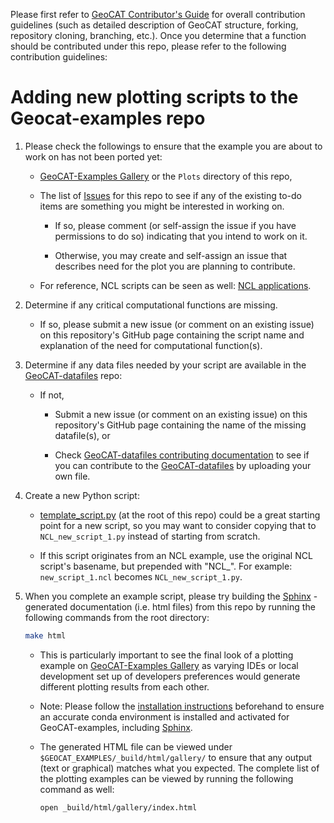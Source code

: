 Please first refer to [GeoCAT Contributor's Guide](https://geocat.ucar.edu/pages/contributing.html) for overall 
contribution guidelines (such as detailed description of GeoCAT structure, forking, repository cloning, 
branching, etc.). Once you determine that a function should be contributed under this repo, please refer to the 
following contribution guidelines:


# Adding new plotting scripts to the Geocat-examples repo

1. Please check the followings to ensure that the example you are about to work on has not been ported yet:
    
    - [GeoCAT-Examples Gallery](https://geocat-examples.readthedocs.io/en/latest/) or 
    the `Plots` directory of this repo,
    
    - The list of [Issues](https://github.com/NCAR/GeoCAT-examples/issues) for this repo to see if any of 
    the existing to-do items are something you might be interested in working on. 
        
        - If so, please comment (or self-assign the issue if you have permissions to do so) indicating that 
        you intend to work on it.
        
        - Otherwise, you may create and self-assign an issue that describes need for the plot you are planning 
        to contribute.
    
    - For reference, NCL scripts can be seen as well: [NCL applications](http://ncl.ucar.edu/Applications/).

2. Determine if any critical computational functions are missing. 
    
    - If so, please submit a new issue (or comment on an existing issue) on this repository's GitHub page 
    containing the script name and explanation of the need for computational function(s).

3. Determine if any data files needed by your script are available in the 
[GeoCAT-datafiles](https://github.com/NCAR/GeoCAT-datafiles) repo:

    - If not,
    
        - Submit a new issue (or comment on an existing issue) on this repository's GitHub page containing 
        the name of the missing datafile(s), or
        
        - Check [GeoCAT-datafiles contributing documentation](https://github.com/NCAR/geocat-datafiles/blob/contribuotr_updates/CONTRIBUTING.md)
        to see if you can contribute to the [GeoCAT-datafiles](https://github.com/NCAR/geocat-datafiles) by 
        uploading your own file. 

4. Create a new Python script: 

    - [template_script.py](https://github.com/NCAR/GeoCAT-examples/blob/master/template_script.py) 
    (at the root of this repo) could be a great starting point for a new script, so you may want to 
    consider copying that to `NCL_new_script_1.py` instead of starting from scratch.
    
    - If this script originates from an NCL example, use the original NCL script's basename, 
     but prepended with "NCL_". For example: `new_script_1.ncl` becomes `NCL_new_script_1.py`.

5. When you complete an example script, please try building the 
[Sphinx](https://www.sphinx-doc.org/en/master/) -generated documentation (i.e. html files) 
from this repo by running the following commands from the root directory:

   ```bash 
   make html
   ```
   
   - This is particularly important to see the final look of a plotting example on 
   [GeoCAT-Examples Gallery](https://geocat-examples.readthedocs.io) as varying IDEs or local development set up of 
   developers preferences would generate different plotting results from each other.
   
   - Note: Please follow the [installation instructions](https://github.com/NCAR/geocat-examples/INSTALLATION.md) 
   beforehand to ensure an accurate conda environment is installed and activated for GeoCAT-examples, including 
   [Sphinx](https://www.sphinx-doc.org/en/master/).
   
   - The generated HTML file can be viewed under `$GEOCAT_EXAMPLES/_build/html/gallery/` to ensure that 
   any output (text or graphical) matches what you expected. The complete list of the plotting examples can be 
   viewed by running the following command as well:
   
     ```bash
     open _build/html/gallery/index.html
     ```